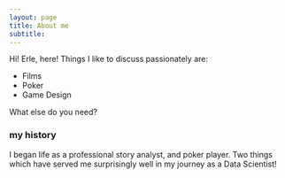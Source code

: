 ```yaml
---
layout: page
title: About me
subtitle: 
---
```


Hi! Erle, here! 
Things I like to discuss passionately are:

- Films
- Poker
- Game Design

What else do you need?

### my history

I began life as a professional story analyst, and poker player. Two things which have served me surprisingly well in my journey as a Data Scientist!
